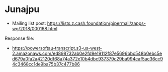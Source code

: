 # Junajpu

* Mailing list post: <https://lists.z.cash.foundation/pipermail/zapps-wg/2018/000168.html>

Response file:

* https://powersoftau-transcript.s3-us-west-2.amazonaws.com/ed898732ab0e2fd9e19112f87e5696bbc548b0ebc5ed679a0fa2a42120df68a74a372e10b4dbc937379c29ba994caf5ac36cc94c3468cc1de9ba75b37c477b86
